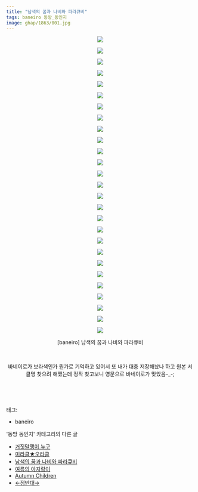 ```yaml
---
title: "남색의 꿈과 나비와 파라큐비"
tags: baneiro 동방_동인지
image: ghap/1863/001.jpg
---
```

<div class="article">
<p style="text-align: center; clear: none; float: none;"><img src="{{ site.nasurl }}/ghap/1863/001.jpg"/></p>
<p style="text-align: center; clear: none; float: none;"><img src="{{ site.nasurl }}/ghap/1863/002.jpg"/></p>
<p style="text-align: center; clear: none; float: none;"><img src="{{ site.nasurl }}/ghap/1863/003.jpg"/></p>
<p style="text-align: center; clear: none; float: none;"><img src="{{ site.nasurl }}/ghap/1863/004.jpg"/></p>
<p style="text-align: center; clear: none; float: none;"><img src="{{ site.nasurl }}/ghap/1863/005.jpg"/></p>
<p style="text-align: center; clear: none; float: none;"><img src="{{ site.nasurl }}/ghap/1863/006.jpg"/></p>
<p style="text-align: center; clear: none; float: none;"><img src="{{ site.nasurl }}/ghap/1863/007.jpg"/></p>
<p style="text-align: center; clear: none; float: none;"><img src="{{ site.nasurl }}/ghap/1863/008.jpg"/></p>
<p style="text-align: center; clear: none; float: none;"><img src="{{ site.nasurl }}/ghap/1863/009.jpg"/></p>
<p style="text-align: center; clear: none; float: none;"><img src="{{ site.nasurl }}/ghap/1863/010.jpg"/></p>
<p style="text-align: center; clear: none; float: none;"><img src="{{ site.nasurl }}/ghap/1863/011.jpg"/></p>
<p style="text-align: center; clear: none; float: none;"><img src="{{ site.nasurl }}/ghap/1863/012.jpg"/></p>
<p style="text-align: center; clear: none; float: none;"><img src="{{ site.nasurl }}/ghap/1863/013.jpg"/></p>
<p style="text-align: center; clear: none; float: none;"><img src="{{ site.nasurl }}/ghap/1863/014.jpg"/></p>
<p style="text-align: center; clear: none; float: none;"><img src="{{ site.nasurl }}/ghap/1863/015.jpg"/></p>
<p style="text-align: center; clear: none; float: none;"><img src="{{ site.nasurl }}/ghap/1863/016.jpg"/></p>
<p style="text-align: center; clear: none; float: none;"><img src="{{ site.nasurl }}/ghap/1863/017.jpg"/></p>
<p style="text-align: center; clear: none; float: none;"><img src="{{ site.nasurl }}/ghap/1863/018.jpg"/></p>
<p style="text-align: center; clear: none; float: none;"><img src="{{ site.nasurl }}/ghap/1863/019.jpg"/></p>
<p style="text-align: center; clear: none; float: none;"><img src="{{ site.nasurl }}/ghap/1863/020.jpg"/></p>
<p style="text-align: center; clear: none; float: none;"><img src="{{ site.nasurl }}/ghap/1863/021.jpg"/></p>
<p style="text-align: center; clear: none; float: none;"><img src="{{ site.nasurl }}/ghap/1863/022.jpg"/></p>
<p style="text-align: center; clear: none; float: none;"><img src="{{ site.nasurl }}/ghap/1863/023.jpg"/></p>
<p style="text-align: center; clear: none; float: none;"><img src="{{ site.nasurl }}/ghap/1863/024.jpg"/></p>
<p style="text-align: center; clear: none; float: none;"><img src="{{ site.nasurl }}/ghap/1863/025.jpg"/></p>
<p style="text-align: center; clear: none; float: none;"><img src="{{ site.nasurl }}/ghap/1863/026.jpg"/></p>
<p style="text-align: center; clear: none; float: none;"><img src="{{ site.nasurl }}/ghap/1863/027.jpg"/></p>
<p style="text-align: center; clear: none; float: none;">[baneiro] 남색의 꿈과 나비와 파라큐비</p>
<p style="text-align: center; clear: none; float: none;"><br/></p>
<p style="text-align: center; clear: none; float: none;">바네이로가 보라색인가 뭔가로 기억하고 있어서 또 내가 대충 저장해놨나 하고 원본 서클명 찾으려 해맸는데 정작 찾고보니 영문으로 바네이로가 맞았음-_-;</p>
<p style="text-align: center; clear: none; float: none;"><br/></p>
<p><br/></p>
</div><div class="tagTrail">
<p>태그: </p>
<ul>
<li>baneiro</li>
</ul>
</div><div class="another">
<p>'동방 동인지' 카테고리의 다른 글</p>
<ul>
<li><a href="/2016-08-27-ghap_1865">거짓말쟁이 누구</a></li>
<li><a href="/2016-08-27-ghap_1864">미라클★오라클</a></li>
<li><a href="/2016-08-27-ghap_1863">남색의 꿈과 나비와 파라큐비</a></li>
<li><a href="/2016-08-27-ghap_1858">여름의 아지랑이</a></li>
<li><a href="/2016-08-27-ghap_1857">Autumn Children</a></li>
<li><a href="/2016-08-26-ghap_1856">←정반대→</a></li>
</ul>
</div><div class="cb_module cb_fluid">
<div class="cb_wrt cb_profile">
</div><!-- commentList close -->
</div>
